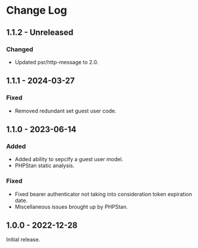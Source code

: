 # Change Log

## 1.1.2 - Unreleased

### Changed

- Updated psr/http-message to 2.0.

## 1.1.1 - 2024-03-27

### Fixed

- Removed redundant set guest user code.

## 1.1.0 - 2023-06-14

### Added

- Added ability to sepcify a guest user model.
- PHPStan static analysis.

### Fixed

- Fixed bearer authenticator not taking into consideration token expiration date.
- Miscellaneous issues brought up by PHPStan.

## 1.0.0 - 2022-12-28

Initial release.
